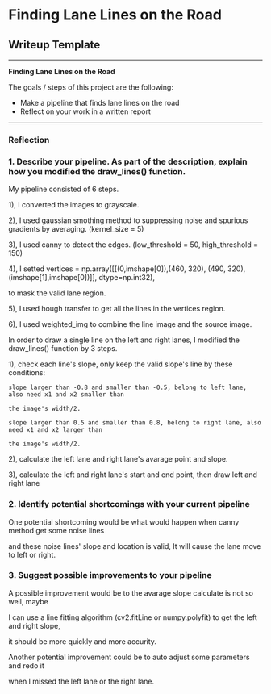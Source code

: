 # **Finding Lane Lines on the Road** 

## Writeup Template
---

**Finding Lane Lines on the Road**

The goals / steps of this project are the following:
* Make a pipeline that finds lane lines on the road
* Reflect on your work in a written report


[//]: # (Image References)

[image1]: ./examples/grayscale.jpg "Grayscale"

---

### Reflection

### 1. Describe your pipeline. As part of the description, explain how you modified the draw_lines() function.

My pipeline consisted of 6 steps. 

1), I converted the images to grayscale.

2), I used gaussian smothing method to suppressing noise and spurious gradients by averaging. (kernel_size = 5)

3), I used canny to detect the edges. (low_threshold = 50, high_threshold = 150)

4), I setted vertices = np.array([[(0,imshape[0]),(460, 320), (490, 320), (imshape[1],imshape[0])]], dtype=np.int32), 

to mask the valid lane region.

5), I used hough transfer to get all the lines in the vertices region.

6), I used weighted_img to combine the line image and the source image.

In order to draw a single line on the left and right lanes, I modified the draw_lines() function by 3 steps.

1), check each line's slope, only keep the valid slope's line by these conditions:

    slope larger than -0.8 and smaller than -0.5, belong to left lane, also need x1 and x2 smaller than 
    
    the image's width/2.
    
    slope larger than 0.5 and smaller than 0.8, belong to right lane, also need x1 and x2 larger than
    
    the image's width/2.
    
2), calculate the left lane and right lane's avarage point and slope.

3), calculate the left and right lane's start and end point, then draw left and right lane


### 2. Identify potential shortcomings with your current pipeline


One potential shortcoming would be what would happen when canny method get some noise lines 

and these noise lines' slope and location is valid, It will cause the lane move to left or right.


### 3. Suggest possible improvements to your pipeline

A possible improvement would be to the avarage slope calculate is not so well, maybe 

I can use a line fitting algorithm (cv2.fitLine or numpy.polyfit) to get the left and right slope,

it should be more quickly and more accurity.

Another potential improvement could be to auto adjust some parameters and redo it

when I missed the left lane or the right lane.
